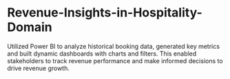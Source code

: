 # Revenue-Insights-in-Hospitality-Domain
Utilized Power BI to analyze historical booking data, generated key metrics and built dynamic dashboards with charts and filters. This enabled stakeholders to track revenue performance and make informed decisions to drive revenue growth.
